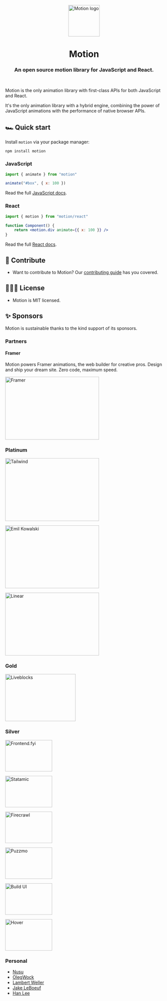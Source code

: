<p align="center">
  <img width="100" height="100" alt="Motion logo" src="https://user-images.githubusercontent.com/7850794/164965523-3eced4c4-6020-467e-acde-f11b7900ad62.png" />
</p>
<h1 align="center">Motion</h1>
<h3 align="center">
  An open source motion library for JavaScript and React.
</h3>

<br>

Motion is the only animation library with first-class APIs for both JavaScript and React.

It's the only animation library with a hybrid engine, combining the power of JavaScript animations with the performance of native browser APIs.

## 🏎️ Quick start

Install `motion` via your package manager:

```
npm install motion
```

### JavaScript

```javascript
import { animate } from "motion"

animate("#box", { x: 100 })
```

Read the full [JavaScript docs](https://motion.dev/docs/quick-start).

### React

```jsx
import { motion } from "motion/react"

function Component() {
    return <motion.div animate={{ x: 100 }} />
}
```

Read the full [React docs](https://motion.dev/docs/react-quick-start).

## 💎 Contribute

-   Want to contribute to Motion? Our [contributing guide](https://github.com/framer/motion/blob/master/CONTRIBUTING.md) has you covered.

## 👩🏻‍⚖️ License

-   Motion is MIT licensed.

## ✨ Sponsors

Motion is sustainable thanks to the kind support of its sponsors.

### Partners

#### Framer

Motion powers Framer animations, the web builder for creative pros. Design and ship your dream site. Zero code, maximum speed.

<a href="https://www.framer.com?utm_source=motion-readme">
  <img alt="Framer" src="https://github.com/user-attachments/assets/0404c7a1-c29d-4785-89ae-aae315f3c759" width="300px" height="200px">
</a>

### Platinum

<a href="https://tailwindcss.com"><img alt="Tailwind" src="https://github.com/user-attachments/assets/c0496f09-b8ee-4bc4-85ab-83a071bbbdec" width="300px" height="200px"></a>

<a href="https://emilkowal.ski"><img alt="Emil Kowalski" src="https://github.com/user-attachments/assets/29f56b1a-37fb-4695-a6a6-151f6c24864f" width="300px" height="200px"></a>

<a href="https://linear.app"><img alt="Linear" src="https://github.com/user-attachments/assets/a93710bb-d8ed-40e3-b0fb-1c5b3e2b16bb" width="300px" height="200px"></a>

### Gold

<a href="https://liveblocks.io"><img alt="Liveblocks" src="https://github.com/user-attachments/assets/31436a47-951e-4eab-9a68-bdd54ccf9444" width="225px" height="150px"></a>

### Silver

<a href="https://www.frontend.fyi/?utm_source=motion"><img alt="Frontend.fyi" src="https://github.com/user-attachments/assets/07d23aa5-69db-44a0-849d-90177e6fc817" width="150px" height="100px"></a>

<a href="https://statamic.com"><img alt="Statamic" src="https://github.com/user-attachments/assets/5d28f090-bdd9-4b31-b134-fb2b94ca636f" width="150px" height="100px"></a>

<a href="https://firecrawl.dev"><img alt="Firecrawl" src="https://github.com/user-attachments/assets/cba90e54-1329-4353-8fba-85beef4d2ee9" width="150px" height="100px"></a>

<a href="https://puzzmo.com"><img alt="Puzzmo" src="https://github.com/user-attachments/assets/aa2d5586-e5e2-43b9-8446-db456e4b0758" width="150px" height="100px"></a>

<a href="https://buildui.com"><img alt="Build UI" src="https://github.com/user-attachments/assets/024bfcd5-50e8-4b3d-a115-d5c6d6030d1c" width="150px" height="100px"></a>

<a href="https://hover.dev"><img alt="Hover" src="https://github.com/user-attachments/assets/4715b555-d2ac-4cb7-9f35-d36d708827b3" width="150px" height="100px"></a>

### Personal

-   [Nusu](https://x.com/nusualabuga)
-   [OlegWock](https://sinja.io)
-   [Lambert Weller](https://github.com/l-mbert)
-   [Jake LeBoeuf](https://jklb.wf)
-   [Han Lee](https://github.com/hahnlee)
